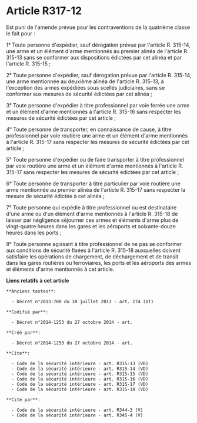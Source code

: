 # Article R317-12

Est puni de l'amende prévue pour les contraventions de la quatrième classe le fait pour : 

1° Toute personne d'expédier, sauf dérogation prévue par l'article R. 315-14, une arme et un élément d'arme mentionnés au
premier alinéa de l'article R. 315-13 sans se conformer aux dispositions édictées par cet alinéa et par l'article R.
315-15 ; 

2° Toute personne d'expédier, sauf dérogation prévue par l'article R. 315-14, une arme mentionnée au deuxième alinéa de
l'article R. 315-13, à l'exception des armes expédiées sous scellés judiciaires, sans se conformer aux mesures de sécurité
édictées par cet alinéa ; 

3° Toute personne d'expédier à titre professionnel par voie ferrée une arme et un élément d'arme mentionnés à l'article R.
315-16 sans respecter les mesures de sécurité édictées par cet article ; 

4° Toute personne de transporter, en connaissance de cause, à titre professionnel par voie routière une arme et un élément
d'arme mentionnés à l'article R. 315-17 sans respecter les mesures de sécurité édictées par cet article ; 

5° Toute personne d'expédier ou de faire transporter à titre professionnel par voie routière une arme et un élément d'arme
mentionnés à l'article R. 315-17 sans respecter les mesures de sécurité édictées par cet article ; 

6° Toute personne de transporter à titre particulier par voie routière une arme mentionnée au premier alinéa de l'article R.
315-17 sans respecter la mesure de sécurité édictée à cet alinéa ; 

7° Toute personne qui expédie à titre professionnel ou est destinataire d'une arme ou d'un élément d'arme mentionnés à
l'article R. 315-18 de laisser par négligence séjourner ces armes et éléments d'arme plus de vingt-quatre heures dans les
gares et les aéroports et soixante-douze heures dans les ports ; 

8° Toute personne agissant à titre professionnel de ne pas se conformer aux conditions de sécurité fixées à l'article R.
315-18 auxquelles doivent satisfaire les opérations de chargement, de déchargement et de transit dans les gares routières ou
ferroviaires, les ports et les aéroports des armes et éléments d'arme mentionnés à cet article.

**Liens relatifs à cet article**

	**Anciens textes**:

	  - Décret n°2013-700 du 30 juillet 2013 - art. 174 (VT)

	**Codifié par**:

	  - Décret n°2014-1253 du 27 octobre 2014 - art.

	**Créé par**:

	  - Décret n°2014-1253 du 27 octobre 2014 - art.

	**Cite**:

	  - Code de la sécurité intérieure - art. R315-13 (VD)
	  - Code de la sécurité intérieure - art. R315-14 (VD)
	  - Code de la sécurité intérieure - art. R315-15 (VD)
	  - Code de la sécurité intérieure - art. R315-16 (VD)
	  - Code de la sécurité intérieure - art. R315-17 (VD)
	  - Code de la sécurité intérieure - art. R315-18 (VD)

	**Cité par**:

	  - Code de la sécurité intérieure - art. R344-3 (V)
	  - Code de la sécurité intérieure - art. R345-4 (V)
